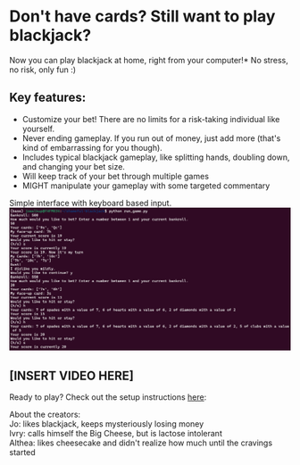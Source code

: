 # Don't have cards? Still want to play blackjack?
Now you can play blackjack at home, right from your computer!* No stress, no risk, only fun :)  


## Key features:
- Customize your bet! There are no limits for a risk-taking individual like yourself.
- Never ending gameplay. If you run out of money, just add more (that's kind of embarrassing for you though).
- Includes typical blackjack gameplay, like splitting hands, doubling down, and changing your bet size.
- Will keep track of your bet through multiple games
- MIGHT manipulate your gameplay with some targeted commentary

Simple interface with keyboard based input.
![demo gameplay](demo_gameplay.png "Example gameplay")  
## [INSERT VIDEO HERE]

Ready to play? Check out the setup instructions [here](/README.md):


About the creators:  
Jo: likes blackjack, keeps mysteriously losing money  
Ivry: calls himself the Big Cheese, but is lactose intolerant  
Althea: likes cheesecake and didn't realize how much until the cravings started
